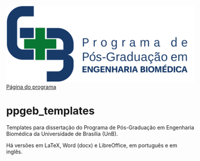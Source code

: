 ![GitHub Logo](versao_em_portugues_latex/figuras/ppgeb.png)
[Página do programa](http://fga.unb.br/pgengbiomedica)
# ppgeb_templates

Templates para dissertação do Programa de Pós-Graduação em Engenharia Biomédica da Universidade de Brasília (UnB).

Há versões em LaTeX, Word (docx) e LibreOffice, em português e em inglês.
